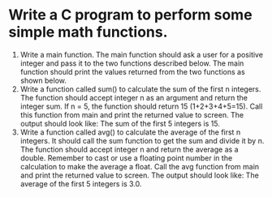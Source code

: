 
# Write a C program to perform some simple math functions.

1. Write a main function. The main function should ask a user for a positive integer and pass it to the two functions described below. The main function should print the values returned from the two functions as shown below.
2. Write a function called sum() to calculate the sum of the first n integers. The function should accept integer n as an argument and return the integer sum. If n = 5, the function should return 15 (1+2+3+4+5=15).  Call this function from main and print the returned value to screen.  The output should look like: The sum of the first 5 integers is 15.
3. Write a function called avg() to calculate the average of the first n integers. It should call the sum function to get the sum and divide it by n. The function should accept integer n and return the average as a double.  Remember to cast or use a floating point number in the calculation to make the average a float.  Call the avg function from main and print the returned value to screen.  The output should look like: The average of the first 5 integers is 3.0.